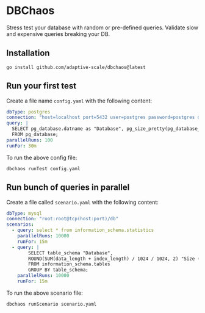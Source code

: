 # DBChaos

Stress test your database with random or pre-defined queries. Validate slow and expensive queries breaking your DB.

## Installation

```shell
go install github.com/adaptive-scale/dbchaos@latest
```

## Run your first test

Create a file name `config.yaml` with the following content:
```yaml
dbType: postgres
connection: "host=localhost port=5432 user=postgres password=postgres dbname=postgres sslmode=disable"
query: |
  SELECT pg_database.datname as "Database", pg_size_pretty(pg_database_size(pg_database.datname)) as "Size"
  FROM pg_database;
parallelRuns: 100
runFor: 30m
```

To run the above config file:

```shell
dbchaos runTest config.yaml
```

## Run bunch of queries in parallel

Create a file called `scenario.yaml` with the following content:

```yaml
dbType: mysql
connection: "root:root@tcp(host:port)/db"
scenarios:
  - query: select * from information_schema.statistics
    parallelRuns: 10000
    runFor: 15m
  - query: |
        SELECT table_schema "Database",
        ROUND(SUM(data_length + index_length) / 1024 / 1024, 2) "Size (MB)"
        FROM information_schema.tables
        GROUP BY table_schema;
    parallelRuns: 10000
    runFor: 15m
```

To run the above scenario file:

```shell
dbchaos runScenario scenario.yaml
```